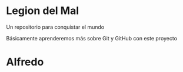 # Legion del Mal
Un repositorio para conquistar el mundo

Básicamente aprenderemos más sobre Git y GitHub con este proyecto

# Alfredo
